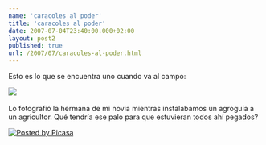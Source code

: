 ```yaml
---
name: 'caracoles al poder'
title: 'caracoles al poder'
date: 2007-07-04T23:40:00.000+02:00
layout: post2
published: true
url: /2007/07/caracoles-al-poder.html
---
```


Esto es lo que se encuentra uno cuando va al campo:  
  

[![](http://1.bp.blogspot.com/_XzuP3e63Ok8/RowUE20zwpI/AAAAAAAAAHg/YSq4NjU3zvk/s320/DSCN9319.JPG)](http://1.bp.blogspot.com/_XzuP3e63Ok8/RowUE20zwpI/AAAAAAAAAHg/YSq4NjU3zvk/s1600-h/DSCN9319.JPG) 

  
  
Lo fotografió la hermana de mi novia mientras instalabamos un agroguía a un agricultor. Qué tendría ese palo para que estuvieran todos ahí pegados?

[![Posted by Picasa](http://photos1.blogger.com/pbp.gif)](http://picasa.google.com/blogger/)